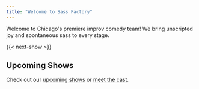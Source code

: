 ```yaml
---
title: "Welcome to Sass Factory"
---
```


Welcome to Chicago's premiere improv comedy team! We bring unscripted joy and spontaneous sass to every stage.

{{< next-show >}}

## Upcoming Shows
Check out our [upcoming shows](/shows) or [meet the cast](/cast).